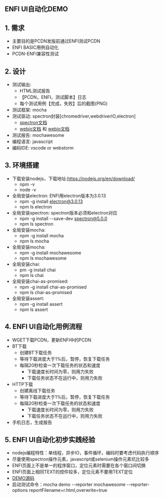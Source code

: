## ENFI UI自动化DEMO

## 1. 需求
-  主要目的是PCDN发版前通过ENFI测试PCDN
-  ENFI BASIC用例自动化
-  PCDN-ENFI兼容性测试

## 2. 设计
- 测试输出:
   - HTML测试报告
   - 【PCDN，ENFI，测试脚本】日志
   - 每个测试用例【完成，失败】后的截图(PNG)
- 测试框架: mocha
- 测试驱动: spectron封装[chromedriver,webdriverIO,electron]
   - [spectron文档](https://github.com/electron-userland/spectron)
   - [webio文档](https://webdriver.io/) 和 [webio文档](https://webdriver.io/docs/selectors.html)
- 测试报告: mochawesome
- 编程语言: javascript
- 编码IDE: vscode or webstorm

## 3. 环境搭建
- 下载安装nodejs，下载地址:https://nodejs.org/en/download/
   - npm -v
   - node -v
- 全局安装electron: ENFI用electron版本为3.0.13
   - npm -g install electron@3.0.13
   - npm ls electron
- 全局安装spectron: spectron版本必须和electron对应
   - npm -g install --save-dev spectron@5.0.0
   - npm ls spectron
- 全局安装mocha:
   - npm -g install mocha
   - npm ls mocha
- 全局安装mocha:
   - npm -g install mochawesome
   - npm ls mochawesome
- 全局安装chai:
   - pm -g install chai
   - npm ls chai
- 全局安装chai-as-promised:
   - npm -g install chai-as-promised
   - npm ls chai-as-promised
- 全局安装assert:
   - npm -g install assert
   - npm ls assert

## 4. ENFI UI自动化用例流程
- WGET下载PCDN，更新ENFI中的PCDN
- BT下载
  - 创建BT下载任务
  - 等待下载进度大于1%后，暂停，恢复下载任务
  - 每隔20秒检查一次下载任务的状态和速度
    - 下载速度长时间为零，则用力失败
    - 下载任务状态不在运行中，则用力失败
- HTTP下载
  - 创建离线下载任务
  - 等待下载进度大于1%后，暂停，恢复下载任务
  - 每隔20秒检查一次下载任务的状态和速度
    - 下载速度长时间为零，则用力失败
    - 下载任务状态不在运行中，则用力失败
- 手机日志，生成报告

## 5. ENFI UI自动化初步实践经验
- nodejs编程特性：单线程，异步IO，事件循环，编码时要考虑代码执行顺序
- 尽量使用spectron操作元素，javascript或selenium操作元素坑比较多
- ENFI页面上不是单一的程序窗口，定位元素时需要在各个窗口间切换
- ENFI页面上相同TEXT的控件较多，定位元素不要用TEXT定位
- [DEMO源码](https://github.com/PPIO/ppio-tests/blob/master/docs/enfi_automation_demo/demo.js)
- 启动测试命令：mocha demo --reporter mochawesome --reporter-options reportFilename=r.html,overwrite=true
